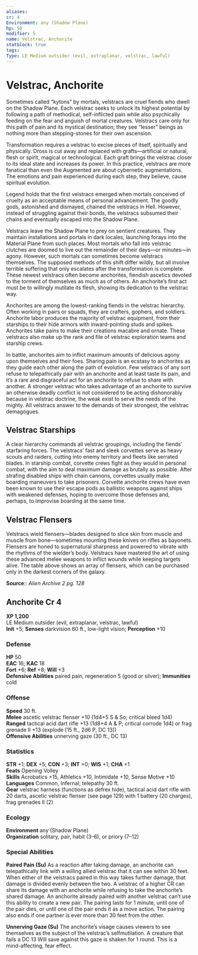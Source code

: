 ```yaml
---
aliases: 
cr: 4
Environment: any (Shadow Plane) 
hp: 50
modifier: 5
name: Velstrac, Anchorite
statblock: true
tags: 
Type: LE Medium outsider (evil, extraplanar, velstrac, lawful)  
---
```


# Velstrac, Anchorite

Sometimes called “kytons” by mortals, velstracs are cruel fiends who dwell on the Shadow Plane. Each velstrac seeks to unlock its highest potential by following a path of methodical, self-inflicted pain while also psychically feeding on the fear and anguish of mortal creatures. Velstracs care only for this path of pain and its mystical destination; they see “lesser” beings as nothing more than stepping-stones for their own ascension.

Transformation requires a velstrac to excise pieces of itself, spiritually and physically. Dross is cut away and replaced with grafts—artificial or natural, flesh or spirit, magical or technological. Each graft brings the velstrac closer to its ideal state and increases its power. In this practice, velstracs are more fanatical than even the Augmented are about cybernetic augmentations. The emotions and pain experienced during each step, they believe, cause spiritual evolution.

Legend holds that the first velstracs emerged when mortals conceived of cruelty as an acceptable means of personal advancement. The goodly gods, astonished and dismayed, chained the velstracs in Hell. However, instead of struggling against their bonds, the velstracs subsumed their chains and eventually escaped into the Shadow Plane.

Velstracs leave the Shadow Plane to prey on sentient creatures. They maintain installations and portals in dark locales, launching forays into the Material Plane from such places. Most mortals who fall into velstrac clutches are doomed to live out the remainder of their days—or minutes—in agony. However, such mortals can sometimes become velstracs themselves. The supposed methods of this shift differ wildly, but all involve terrible suffering that only escalates after the transformation is complete. These newest velstracs often become anchorites, fiendish ascetics devoted to the torment of themselves as much as of others. An anchorite’s first act must be to willingly mutilate its flesh, showing its dedication to the velstrac way.

Anchorites are among the lowest-ranking fiends in the velstrac hierarchy. Often working in pairs or squads, they are crafters, gophers, and soldiers. Anchorite labor produces the majority of velstrac equipment, from their starships to their hide armors with inward-pointing studs and spikes. Anchorites take pains to make their creations macabre and ornate. These velstracs also make up the rank and file of velstrac exploration teams and starship crews.

In battle, anchorites aim to inflict maximum amounts of delicious agony upon themselves and their foes. Sharing pain is an ecstasy to anchorites as they guide each other along the path of evolution. Few velstracs of any sort refuse to telepathically pair with an anchorite and at least taste its pain, and it’s a rare and disgraceful act for an anchorite to refuse to share with another. A stronger velstrac who takes advantage of an anchorite to survive an otherwise deadly conflict is not considered to be acting dishonorably because in velstrac doctrine, the weak exist to serve the needs of the mighty. All velstracs answer to the demands of their strongest, the velstrac demagogues.

## Velstrac Starships

A clear hierarchy commands all velstrac groupings, including the fiends’ starfaring forces. The velstracs’ fast and sleek corvettes serve as heavy scouts and raiders, cutting into enemy territory and fleets like serrated blades. In starship combat, corvette crews fight as they would in personal combat, with the aim to deal maximum damage as brutally as possible. After strafing disabled ships with chain cannons, corvettes usually make boarding maneuvers to take prisoners. Corvette anchorite crews have even been known to use their escape pods as ballistic weapons against ships with weakened defenses, hoping to overcome those defenses and, perhaps, to improvise boarding at the same time.

## Velstrac Flensers

Velstracs wield flensers—blades designed to slice skin from muscle and muscle from bone—sometimes mounting these knives on rifles as bayonets. Flensers are honed to supernatural sharpness and powered to vibrate with the rhythms of the wielder’s body. Velstracs have mastered the art of using these advanced melee weapons to inflict wounds while keeping targets alive. The table above shows an array of flensers, which can be purchased only in the darkest corners of the galaxy.

**Source**:: _Alien Archive 2 pg. 128_

## Anchorite Cr 4

**XP 1,200**  
LE Medium outsider (evil, extraplanar, velstrac, lawful)  
**Init** +5; **Senses** darkvision 60 ft., low-light vision; **Perception** +10  

### Defense

**HP** 50  
**EAC** 16; **KAC** 18  
**Fort** +6; **Ref** +8; **Will** +3  
**Defensive Abilities** paired pain, regeneration 5 (good or silver); **Immunities** cold  

### Offense

**Speed** 30 ft.  
**Melee** ascetic velstrac flenser +10 (1d4+5 S & So; critical bleed 1d4)  
**Ranged** tactical acid dart rifle +13 (1d8+4 A & P; critical corrode 1d4) or frag grenade II +13 (explode \[15 ft., 2d6 P, DC 13\])  
**Offensive Abilities** unnerving gaze (30 ft., DC 13)

### Statistics

**STR** +1; **DEX** +5; **CON** +3; **INT** +0; **WIS** +1; **CHA** +1  
**Feats** Opening Volley  
**Skills** Acrobatics +15, Athletics +10, Intimidate +10, Sense Motive +10  
**Languages** Common, Infernal; telepathy 30 ft.  
**Gear** velstrac harness (functions as defrex hide), tactical acid dart rifle with 20 darts, ascetic velstrac flenser (see page 129) with 1 battery (20 charges), frag grenades II (2)

### Ecology

**Environment** any (Shadow Plane)  
**Organization** solitary, pair, habit (3–6), or priory (7–12)

### Special Abilities

**Paired Pain (Su)** As a reaction after taking damage, an anchorite can telepathically link with a willing allied velstrac that it can see within 30 feet. When either of the velstracs paired in this way takes further damage, that damage is divided evenly between the two. A velstrac of a higher CR can share its damage with an anchorite while refusing to take the anchorite’s shared damage. An anchorite already paired with another velstrac can’t use this ability to create a new pair. The pairing lasts for 1 minute, until one of the pair dies, or until one of the pair ends it as a move action. The pairing also ends if one partner is ever more than 30 feet from the other.

**Unnerving Gaze (Su)** The anchorite’s visage causes viewers to see themselves as the subject of the velstrac’s selfmutilation. A creature that fails a DC 13 Will save against this gaze is shaken for 1 round. This is a mind-affecting, fear effect.

